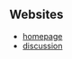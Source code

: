## Websites

- [homepage](https://esinfer.com)
- [discussion](https://github.com/ESInfer/discus/discussions)
